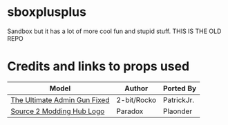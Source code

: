 # sboxplusplus
Sandbox but it has a lot of more cool fun and stupid stuff. THIS IS THE OLD REPO


# Credits and links to props used

| Model       | Author      | Ported By   |
| ----------- | ----------- | ----------- |
| [The Ultimate Admin Gun Fixed](https://steamcommunity.com/sharedfiles/filedetails/?id=158421055)  | 2-bit/Rocko | PatrickJr. |
| [Source 2 Modding Hub Logo](https://cdn.discordapp.com/attachments/692791978730979458/863863178789650473/s2_hub-sbox.zip)   | Paradox        | Plaonder |
